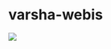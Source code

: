 # varsha-webis
![](https://img.shields.io/github/last-commit/ysandeepkumarreddy/varsha-webis?color=red&label=Last%20Written)

